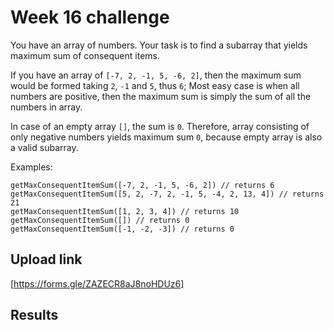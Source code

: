 # Week 16 challenge

You have an array of numbers. Your task is to find a subarray that yields maximum sum of consequent items.

If you have an array of `[-7, 2, -1, 5, -6, 2]`, then the maximum sum would be formed taking `2`, `-1` and `5`, thus `6`;
Most easy case is when all numbers are positive, then the maximum sum is simply the sum of all the numbers in array.

In case of an empty array `[]`, the sum is `0`.
Therefore, array consisting of only negative numbers yields maximum sum `0`, because empty array is also a valid subarray.


Examples:
```
getMaxConsequentItemSum([-7, 2, -1, 5, -6, 2]) // returns 6
getMaxConsequentItemSum([5, 2, -7, 2, -1, 5, -4, 2, 13, 4]) // returns 21
getMaxConsequentItemSum([1, 2, 3, 4]) // returns 10
getMaxConsequentItemSum([]) // returns 0
getMaxConsequentItemSum([-1, -2, -3]) // returns 0
```


## Upload link

[https://forms.gle/ZAZECR8aJ8noHDUz6]


## Results

